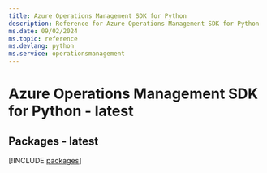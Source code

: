 ```yaml
---
title: Azure Operations Management SDK for Python
description: Reference for Azure Operations Management SDK for Python
ms.date: 09/02/2024
ms.topic: reference
ms.devlang: python
ms.service: operationsmanagement
---
```

# Azure Operations Management SDK for Python - latest
## Packages - latest
[!INCLUDE [packages](operations-management-index.md)]